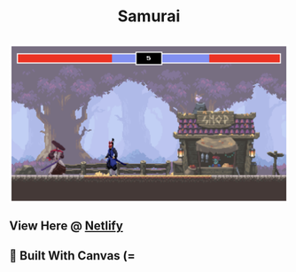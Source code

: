 <div align=center>
    <h1 align=center>
        Samurai
        <br>
      <br>
        <img align=center src="https://github.com/neekyo/samurai/blob/main/img/prev1.png">
    </h1>
</div>

## View Here @ [Netlify](https://samurai-fight-2d.netlify.app/)

## :rocket:  Built With Canvas (=
